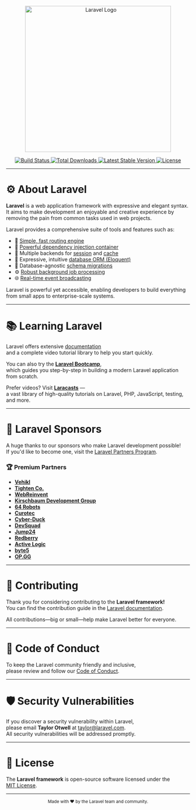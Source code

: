 <p align="center">
  <a href="https://laravel.com" target="_blank">
    <img src="https://raw.githubusercontent.com/laravel/art/master/logo-lockup/5%20SVG/2%20CMYK/1%20Full%20Color/laravel-logolockup-cmyk-red.svg" width="400" alt="Laravel Logo">
  </a>
</p>

<p align="center">
  <a href="https://github.com/laravel/framework/actions">
    <img src="https://github.com/laravel/framework/workflows/tests/badge.svg" alt="Build Status">
  </a>
  <a href="https://packagist.org/packages/laravel/framework">
    <img src="https://img.shields.io/packagist/dt/laravel/framework" alt="Total Downloads">
  </a>
  <a href="https://packagist.org/packages/laravel/framework">
    <img src="https://img.shields.io/packagist/v/laravel/framework" alt="Latest Stable Version">
  </a>
  <a href="https://packagist.org/packages/laravel/framework">
    <img src="https://img.shields.io/packagist/l/laravel/framework" alt="License">
  </a>
</p>

---

# ⚙️ About Laravel

**Laravel** is a web application framework with expressive and elegant syntax.  
It aims to make development an enjoyable and creative experience by removing the pain from common tasks used in web projects.

Laravel provides a comprehensive suite of tools and features such as:

- 🚀 [Simple, fast routing engine](https://laravel.com/docs/routing)
- 🧩 [Powerful dependency injection container](https://laravel.com/docs/container)
- 💾 Multiple backends for [session](https://laravel.com/docs/session) and [cache](https://laravel.com/docs/cache)
- 🧠 Expressive, intuitive [database ORM (Eloquent)](https://laravel.com/docs/eloquent)
- 🔄 Database-agnostic [schema migrations](https://laravel.com/docs/migrations)
- ⚙️ [Robust background job processing](https://laravel.com/docs/queues)
- 🌐 [Real-time event broadcasting](https://laravel.com/docs/broadcasting)

Laravel is powerful yet accessible, enabling developers to build everything from small apps to enterprise-scale systems.

---

# 📚 Learning Laravel

Laravel offers extensive [documentation](https://laravel.com/docs)  
and a complete video tutorial library to help you start quickly.

You can also try the **[Laravel Bootcamp](https://bootcamp.laravel.com)**,  
which guides you step-by-step in building a modern Laravel application from scratch.

Prefer videos? Visit **[Laracasts](https://laracasts.com)** —  
a vast library of high-quality tutorials on Laravel, PHP, JavaScript, testing, and more.

---

# 💖 Laravel Sponsors

A huge thanks to our sponsors who make Laravel development possible!  
If you'd like to become one, visit the [Laravel Partners Program](https://partners.laravel.com).

### 🏆 Premium Partners

- **[Vehikl](https://vehikl.com/)**
- **[Tighten Co.](https://tighten.co)**
- **[WebReinvent](https://webreinvent.com/)**
- **[Kirschbaum Development Group](https://kirschbaumdevelopment.com)**
- **[64 Robots](https://64robots.com)**
- **[Curotec](https://www.curotec.com/services/technologies/laravel/)**
- **[Cyber-Duck](https://cyber-duck.co.uk)**
- **[DevSquad](https://devsquad.com/hire-laravel-developers)**
- **[Jump24](https://jump24.co.uk)**
- **[Redberry](https://redberry.international/laravel/)**
- **[Active Logic](https://activelogic.com)**
- **[byte5](https://byte5.de)**
- **[OP.GG](https://op.gg)**

---

# 🤝 Contributing

Thank you for considering contributing to the **Laravel framework!**  
You can find the contribution guide in the [Laravel documentation](https://laravel.com/docs/contributions).

All contributions—big or small—help make Laravel better for everyone.

---

# 🧭 Code of Conduct

To keep the Laravel community friendly and inclusive,  
please review and follow our [Code of Conduct](https://laravel.com/docs/contributions#code-of-conduct).

---

# 🛡️ Security Vulnerabilities

If you discover a security vulnerability within Laravel,  
please email **Taylor Otwell** at [taylor@laravel.com](mailto:taylor@laravel.com).  
All security vulnerabilities will be addressed promptly.

---

# 📜 License

The **Laravel framework** is open-source software licensed under the  
[MIT License](https://opensource.org/licenses/MIT).

---

<p align="center">
  <sub>Made with ❤️ by the Laravel team and community.</sub>
</p>
